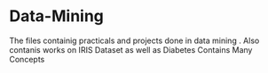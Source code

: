 # Data-Mining
The files containig practicals and projects done in data mining .
Also contanis works on IRIS Dataset as well as Diabetes 
Contains Many Concepts
